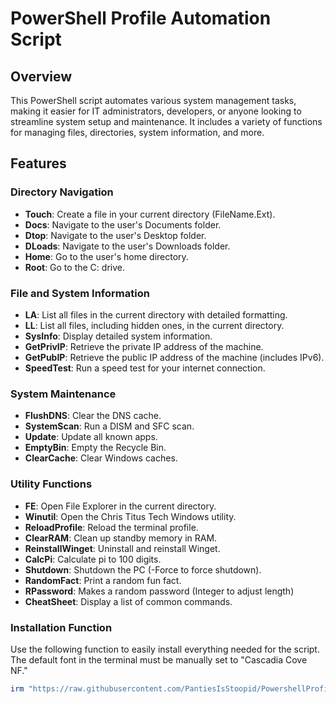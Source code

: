 # PowerShell Profile Automation Script

## Overview
This PowerShell script automates various system management tasks, making it easier for IT administrators, developers, or anyone looking to streamline system setup and maintenance. It includes a variety of functions for managing files, directories, system information, and more.

## Features

### Directory Navigation
- **Touch**: Create a file in your current directory (FileName.Ext).
- **Docs**: Navigate to the user's Documents folder.
- **Dtop**: Navigate to the user's Desktop folder.
- **DLoads**: Navigate to the user's Downloads folder.
- **Home**: Go to the user's home directory.
- **Root**: Go to the C: drive.

### File and System Information
- **LA**: List all files in the current directory with detailed formatting.
- **LL**: List all files, including hidden ones, in the current directory.
- **SysInfo**: Display detailed system information.
- **GetPrivIP**: Retrieve the private IP address of the machine.
- **GetPubIP**: Retrieve the public IP address of the machine (includes IPv6).
- **SpeedTest**: Run a speed test for your internet connection.

### System Maintenance
- **FlushDNS**: Clear the DNS cache.
- **SystemScan**: Run a DISM and SFC scan.
- **Update**: Update all known apps.
- **EmptyBin**: Empty the Recycle Bin.
- **ClearCache**: Clear Windows caches.

### Utility Functions
- **FE**: Open File Explorer in the current directory.
- **Winutil**: Open the Chris Titus Tech Windows utility.
- **ReloadProfile**: Reload the terminal profile.
- **ClearRAM**: Clean up standby memory in RAM.
- **ReinstallWinget**: Uninstall and reinstall Winget.
- **CalcPi**: Calculate pi to 100 digits.
- **Shutdown**: Shutdown the PC (-Force to force shutdown).
- **RandomFact**: Print a random fun fact.
- **RPassword**: Makes a random password (Integer to adjust length)
- **CheatSheet**: Display a list of common commands.

### Installation Function
Use the following function to easily install everything needed for the script. The default font in the terminal must be manually set to "Cascadia Cove NF."

```powershell
irm "https://raw.githubusercontent.com/PantiesIsStoopid/PowershellProfile/refs/heads/master/Setup.ps1" | iex
